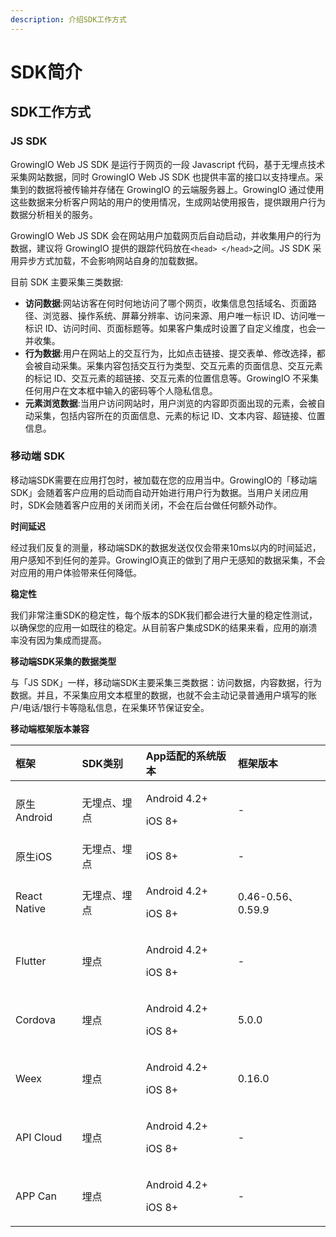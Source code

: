 ```yaml
---
description: 介绍SDK工作方式
---
```


# SDK简介

## SDK工作方式

### JS SDK

GrowingIO Web JS SDK 是运行于网页的一段 Javascript 代码，基于无埋点技术采集网站数据，同时 GrowingIO Web JS SDK 也提供丰富的接口以支持埋点。采集到的数据将被传输并存储在 GrowingIO 的云端服务器上。GrowingIO 通过使用这些数据来分析客户网站的用户的使用情况，生成网站使用报告，提供跟用户行为数据分析相关的服务。

GrowingIO Web JS SDK 会在网站用户加载网页后自动启动，并收集用户的行为数据，建议将 GrowingIO 提供的跟踪代码放在`<head> </head>`之间。JS SDK 采用异步方式加载，不会影响网站自身的加载数据。

目前 SDK 主要采集三类数据:

* **访问数据**:网站访客在何时何地访问了哪个网页，收集信息包括域名、页面路径、浏览器、操作系统、屏幕分辨率、访问来源、用户唯一标识 ID、访问唯一标识 ID、访问时间、页面标题等。如果客户集成时设置了自定义维度，也会一并收集。
* **行为数据**:用户在网站上的交互行为，比如点击链接、提交表单、修改选择，都会被自动采集。采集内容包括交互行为类型、交互元素的页面信息、交互元素的标记 ID、交互元素的超链接、交互元素的位置信息等。GrowingIO 不采集任何用户在文本框中输入的密码等个人隐私信息。
* **元素浏览数据**:当用户访问网站时，用户浏览的内容即页面出现的元素，会被自动采集，包括内容所在的页面信息、元素的标记 ID、文本内容、超链接、位置信息。

### 移动端 SDK

移动端SDK需要在应用打包时，被加载在您的应用当中。GrowingIO的「移动端SDK」会随着客户应用的启动而自动开始进行用户行为数据。当用户关闭应用时，SDK会随着客户应用的关闭而关闭，不会在后台做任何额外动作。

**时间延迟**

经过我们反复的测量，移动端SDK的数据发送仅仅会带来10ms以内的时间延迟，用户感知不到任何的差异。GrowingIO真正的做到了用户无感知的数据采集，不会对应用的用户体验带来任何降低。

**稳定性**

我们非常注重SDK的稳定性，每个版本的SDK我们都会进行大量的稳定性测试，以确保您的应用一如既往的稳定。从目前客户集成SDK的结果来看，应用的崩溃率没有因为集成而提高。

**移动端SDK采集的数据类型**

与「JS SDK」一样，移动端SDK主要采集三类数据：访问数据，内容数据，行为数据。并且，不采集应用文本框里的数据，也就不会主动记录普通用户填写的账户/电话/银行卡等隐私信息，在采集环节保证安全。

**移动端框架版本兼容**

<table>
  <thead>
    <tr>
      <th style="text-align:left">&#x6846;&#x67B6;</th>
      <th style="text-align:left">SDK&#x7C7B;&#x522B;</th>
      <th style="text-align:left">App&#x9002;&#x914D;&#x7684;&#x7CFB;&#x7EDF;&#x7248;&#x672C;</th>
      <th style="text-align:left">&#x6846;&#x67B6;&#x7248;&#x672C;</th>
    </tr>
  </thead>
  <tbody>
    <tr>
      <td style="text-align:left">&#x539F;&#x751F;Android</td>
      <td style="text-align:left">&#x65E0;&#x57CB;&#x70B9;&#x3001;&#x57CB;&#x70B9;</td>
      <td style="text-align:left">
        <p>Android 4.2+</p>
        <p>iOS 8+</p>
      </td>
      <td style="text-align:left">-</td>
    </tr>
    <tr>
      <td style="text-align:left">&#x539F;&#x751F;iOS</td>
      <td style="text-align:left">&#x65E0;&#x57CB;&#x70B9;&#x3001;&#x57CB;&#x70B9;</td>
      <td style="text-align:left">iOS 8+</td>
      <td style="text-align:left">-</td>
    </tr>
    <tr>
      <td style="text-align:left">React Native</td>
      <td style="text-align:left">&#x65E0;&#x57CB;&#x70B9;&#x3001;&#x57CB;&#x70B9;</td>
      <td style="text-align:left">
        <p>Android 4.2+</p>
        <p>iOS 8+</p>
      </td>
      <td style="text-align:left">0.46-0.56&#x3001;0.59.9</td>
    </tr>
    <tr>
      <td style="text-align:left">Flutter</td>
      <td style="text-align:left">&#x57CB;&#x70B9;</td>
      <td style="text-align:left">
        <p>Android 4.2+</p>
        <p>iOS 8+</p>
      </td>
      <td style="text-align:left">-</td>
    </tr>
    <tr>
      <td style="text-align:left">Cordova</td>
      <td style="text-align:left">&#x57CB;&#x70B9;</td>
      <td style="text-align:left">
        <p>Android 4.2+</p>
        <p>iOS 8+</p>
      </td>
      <td style="text-align:left">5.0.0</td>
    </tr>
    <tr>
      <td style="text-align:left">Weex</td>
      <td style="text-align:left">&#x57CB;&#x70B9;</td>
      <td style="text-align:left">
        <p>Android 4.2+</p>
        <p>iOS 8+</p>
      </td>
      <td style="text-align:left">0.16.0</td>
    </tr>
    <tr>
      <td style="text-align:left">API Cloud</td>
      <td style="text-align:left">&#x57CB;&#x70B9;</td>
      <td style="text-align:left">
        <p>Android 4.2+</p>
        <p>iOS 8+</p>
      </td>
      <td style="text-align:left">-</td>
    </tr>
    <tr>
      <td style="text-align:left">APP Can</td>
      <td style="text-align:left">&#x57CB;&#x70B9;</td>
      <td style="text-align:left">
        <p>Android 4.2+</p>
        <p>iOS 8+</p>
      </td>
      <td style="text-align:left">-</td>
    </tr>
  </tbody>
</table>

